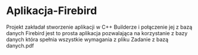 # Aplikacja-Firebird
Projekt zakładał stworzenie aplikacji w C++ Builderze i połączenie jej z bazą danych Firebird
jest to prosta aplikacja pozwalająca na korzystanie z bazy danych która spełnia wszystkie wymagania z pliku Zadanie z bazą danych.pdf
